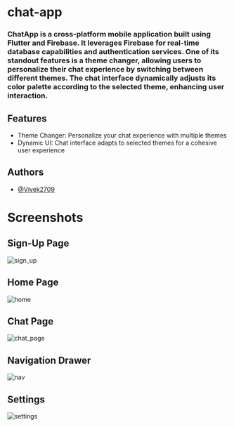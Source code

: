 # chat-app

### ChatApp is a cross-platform mobile application built using Flutter and Firebase. It leverages Firebase for real-time database capabilities and authentication services. One of its standout features is a theme changer, allowing users to personalize their chat experience by switching between different themes. The chat interface dynamically adjusts its color palette according to the selected theme, enhancing user interaction.

## Features
- Theme Changer: Personalize your chat experience with multiple themes
- Dynamic UI: Chat interface adapts to selected themes for a cohesive user experience


## Authors
- [@Vivek2709](https://github.com/Vivek2709)


# Screenshots

## Sign-Up Page
![sign_up](https://github.com/user-attachments/assets/ca3381e4-6880-4b83-b617-31bd214a1b52)

## Home Page
![home](https://github.com/user-attachments/assets/dc4d594c-b59f-4d3a-a8b4-1199693a320c)

## Chat Page
![chat_page](https://github.com/user-attachments/assets/1edba149-d6a4-4a02-aaca-7f6c6fc66e8f)

## Navigation Drawer
![nav](https://github.com/user-attachments/assets/a578a5b7-e02c-4d3c-b009-01266a761224)

## Settings
![settings](https://github.com/user-attachments/assets/ee5a3c7d-6602-4884-aeeb-8f8901b71b43)
